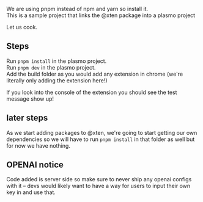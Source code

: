 We are using pnpm instead of npm and yarn so install it.\
This is a sample project that links the @xten package into a plasmo project

Let us cook.
## Steps

Run `pnpm install` in the plasmo project.\
Run `pnpm dev` in the plasmo project.\
Add the build folder as you would add any extension in chrome (we're literally only adding the extension here!)

If you look into the console of the extension you should see the test message show up!

## later steps
As we start adding packages to @xten, we're going to start getting our own dependencies so we will have to run `pnpm install` in that folder as well but for now we have nothing.


## OPENAI notice
Code added is server side so make sure to never ship any openai configs with it – devs would likely want to have a way for users to input their own key in and use that.
